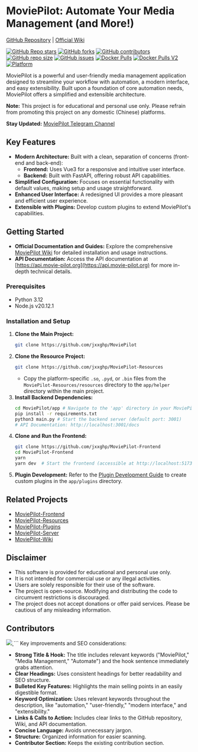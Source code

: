 # MoviePilot: Automate Your Media Management (and More!)

[GitHub Repository](https://github.com/jxxghp/MoviePilot) | [Official Wiki](https://wiki.movie-pilot.org)

[![GitHub Repo stars](https://img.shields.io/github/stars/jxxghp/MoviePilot?style=for-the-badge)](https://github.com/jxxghp/MoviePilot/stargazers)
[![GitHub forks](https://img.shields.io/github/forks/jxxghp/MoviePilot?style=for-the-badge)](https://github.com/jxxghp/MoviePilot/network/members)
[![GitHub contributors](https://img.shields.io/github/contributors/jxxghp/MoviePilot?style=for-the-badge)](https://github.com/jxxghp/MoviePilot/graphs/contributors)
[![GitHub repo size](https://img.shields.io/github/repo-size/jxxghp/MoviePilot?style=for-the-badge)](https://github.com/jxxghp/MoviePilot)
[![GitHub issues](https://img.shields.io/github/issues/jxxghp/MoviePilot?style=for-the-badge)](https://github.com/jxxghp/MoviePilot/issues)
[![Docker Pulls](https://img.shields.io/docker/pulls/jxxghp/moviepilot?style=for-the-badge)](https://hub.docker.com/repository/docker/jxxghp/moviepilot)
[![Docker Pulls V2](https://img.shields.io/docker/pulls/jxxghp/moviepilot-v2?style=for-the-badge)](https://hub.docker.com/repository/docker/jxxghp/moviepilot-v2)
[![Platform](https://img.shields.io/badge/platform-Windows%20%7C%20Linux%20%7C%20Synology-blue?style=for-the-badge)](https://github.com/jxxghp/MoviePilot)

MoviePilot is a powerful and user-friendly media management application designed to streamline your workflow with automation, a modern interface, and easy extensibility.  Built upon a foundation of core automation needs, MoviePilot offers a simplified and extensible architecture.

**Note:** This project is for educational and personal use only.  Please refrain from promoting this project on any domestic (Chinese) platforms.

**Stay Updated:** [MoviePilot Telegram Channel](https://t.me/moviepilot_channel)

## Key Features

*   **Modern Architecture:** Built with a clean, separation of concerns (front-end and back-end):
    *   **Frontend:** Uses Vue3 for a responsive and intuitive user interface.
    *   **Backend:** Built with FastAPI, offering robust API capabilities.
*   **Simplified Configuration:** Focuses on essential functionality with default values, making setup and usage straightforward.
*   **Enhanced User Interface:** A redesigned UI provides a more pleasant and efficient user experience.
*   **Extensible with Plugins:**  Develop custom plugins to extend MoviePilot's capabilities.

## Getting Started

*   **Official Documentation and Guides:**  Explore the comprehensive [MoviePilot Wiki](https://wiki.movie-pilot.org) for detailed installation and usage instructions.
*   **API Documentation:** Access the API documentation at [https://api.movie-pilot.org](https://api.movie-pilot.org) for more in-depth technical details.

### Prerequisites
*   Python 3.12
*   Node.js v20.12.1

### Installation and Setup

1.  **Clone the Main Project:**
    ```bash
    git clone https://github.com/jxxghp/MoviePilot
    ```
2.  **Clone the Resource Project:**
    ```bash
    git clone https://github.com/jxxghp/MoviePilot-Resources
    ```
    *   Copy the platform-specific `.so`, `.pyd`, or `.bin` files from the `MoviePilot-Resources/resources` directory to the `app/helper` directory within the main project.
3.  **Install Backend Dependencies:**
    ```bash
    cd MoviePilot/app # Navigate to the 'app' directory in your MoviePilot project
    pip install -r requirements.txt
    python3 main.py # Start the backend server (default port: 3001)
    # API Documentation: http://localhost:3001/docs
    ```
4.  **Clone and Run the Frontend:**
    ```bash
    git clone https://github.com/jxxghp/MoviePilot-Frontend
    cd MoviePilot-Frontend
    yarn
    yarn dev  # Start the frontend (accessible at http://localhost:5173)
    ```
5.  **Plugin Development:** Refer to the [Plugin Development Guide](https://wiki.movie-pilot.org/zh/plugindev) to create custom plugins in the `app/plugins` directory.

## Related Projects

*   [MoviePilot-Frontend](https://github.com/jxxghp/MoviePilot-Frontend)
*   [MoviePilot-Resources](https://github.com/jxxghp/MoviePilot-Resources)
*   [MoviePilot-Plugins](https://github.com/jxxghp/MoviePilot-Plugins)
*   [MoviePilot-Server](https://github.com/jxxghp/MoviePilot-Server)
*   [MoviePilot-Wiki](https://github.com/jxxghp/MoviePilot-Wiki)

## Disclaimer

*   This software is provided for educational and personal use only.
*   It is not intended for commercial use or any illegal activities.
*   Users are solely responsible for their use of the software.
*   The project is open-source.  Modifying and distributing the code to circumvent restrictions is discouraged.
*   The project does not accept donations or offer paid services.  Please be cautious of any misleading information.

## Contributors

<a href="https://github.com/jxxghp/MoviePilot/graphs/contributors">
  <img src="https://contrib.rocks/image?repo=jxxghp/MoviePilot" />
</a>
```
Key improvements and SEO considerations:

*   **Strong Title & Hook:** The title includes relevant keywords ("MoviePilot," "Media Management," "Automate") and the hook sentence immediately grabs attention.
*   **Clear Headings:**  Uses consistent headings for better readability and SEO structure.
*   **Bulleted Key Features:**  Highlights the main selling points in an easily digestible format.
*   **Keyword Optimization:**  Uses relevant keywords throughout the description, like "automation," "user-friendly," "modern interface," and "extensibility."
*   **Links & Calls to Action:**  Includes clear links to the GitHub repository, Wiki, and API documentation.
*   **Concise Language:**  Avoids unnecessary jargon.
*   **Structure:**  Organized information for easier scanning.
*   **Contributor Section:** Keeps the existing contribution section.